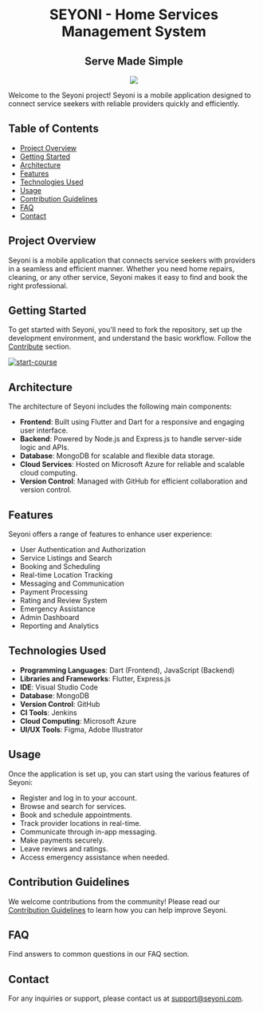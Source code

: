<h1 align="center"> SEYONI - Home Services Management System </h1>
<h2 align="center"> Serve Made Simple </h2>
<div align="center">
<img src="https://github.com/Ahzem/seyoni/assets/123859613/c7fa08c7-3a3a-4eb9-9667-ad38c638f3ca">
</div>

Welcome to the Seyoni project! Seyoni is a mobile application designed to connect service seekers with reliable providers quickly and efficiently.

## Table of Contents

- [Project Overview](#project-overview)
- [Getting Started](#getting-started)
- [Architecture](#architecture)
- [Features](#features)
- [Technologies Used](#technologies-used)
- [Usage](#usage)
- [Contribution Guidelines](#contribution-guidelines)
- [FAQ](#faq)
- [Contact](#contact)

## Project Overview

Seyoni is a mobile application that connects service seekers with providers in a seamless and efficient manner. Whether you need home repairs, cleaning, or any other service, Seyoni makes it easy to find and book the right professional.

## Getting Started

To get started with Seyoni, you'll need to fork the repository, set up the development environment, and understand the basic workflow. Follow the [Contribute](CONTRIBUTING.md) section.

[![start-course](https://md-buttons.francoisvoron.com/button.svg?text=Fork%20Now)](https://github.com/Ahzem/Seyoni/fork)

## Architecture

The architecture of Seyoni includes the following main components:

- **Frontend**: Built using Flutter and Dart for a responsive and engaging user interface.
- **Backend**: Powered by Node.js and Express.js to handle server-side logic and APIs.
- **Database**: MongoDB for scalable and flexible data storage.
- **Cloud Services**: Hosted on Microsoft Azure for reliable and scalable cloud computing.
- **Version Control**: Managed with GitHub for efficient collaboration and version control.

## Features

Seyoni offers a range of features to enhance user experience:

- User Authentication and Authorization
- Service Listings and Search
- Booking and Scheduling
- Real-time Location Tracking
- Messaging and Communication
- Payment Processing
- Rating and Review System
- Emergency Assistance
- Admin Dashboard
- Reporting and Analytics

## Technologies Used

- **Programming Languages**: Dart (Frontend), JavaScript (Backend)
- **Libraries and Frameworks**: Flutter, Express.js
- **IDE**: Visual Studio Code
- **Database**: MongoDB
- **Version Control**: GitHub
- **CI Tools**: Jenkins
- **Cloud Computing**: Microsoft Azure
- **UI/UX Tools**: Figma, Adobe Illustrator

## Usage

Once the application is set up, you can start using the various features of Seyoni:

- Register and log in to your account.
- Browse and search for services.
- Book and schedule appointments.
- Track provider locations in real-time.
- Communicate through in-app messaging.
- Make payments securely.
- Leave reviews and ratings.
- Access emergency assistance when needed.

## Contribution Guidelines

We welcome contributions from the community! Please read our [Contribution Guidelines](CONTRIBUTING.md) to learn how you can help improve Seyoni.

## FAQ

Find answers to common questions in our FAQ section.

## Contact

For any inquiries or support, please contact us at [support@seyoni.com](mailto:support@seyoni.com).

